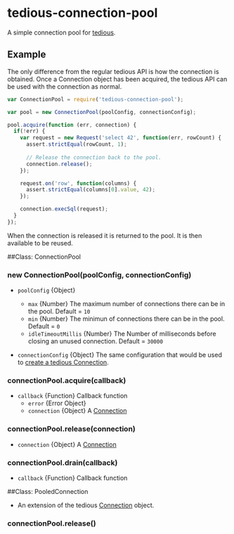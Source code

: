 # tedious-connection-pool
A simple connection pool for [tedious](http://github.com/pekim/tedious).

## Example
The only difference from the regular tedious API is how the connection is obtained.
Once a Connection object has been acquired, the tedious API can be used with the
connection as normal.

```javascript
var ConnectionPool = require('tedious-connection-pool');

var pool = new ConnectionPool(poolConfig, connectionConfig);

pool.acquire(function (err, connection) {
  if(!err) {
    var request = new Request('select 42', function(err, rowCount) {
      assert.strictEqual(rowCount, 1);
    
      // Release the connection back to the pool.
      connection.release();
    });

    request.on('row', function(columns) {
      assert.strictEqual(columns[0].value, 42);
    });

    connection.execSql(request);
  }
});
```

When the connection is released it is returned to the pool.
It is then available to be reused.

##Class: ConnectionPool

### new ConnectionPool(poolConfig, connectionConfig)

* `poolConfig` {Object}
  * `max` {Number} The maximum number of connections there can be in the pool. Default = `10`
  * `min` {Number} The minimun of connections there can be in the pool. Default = `0`
  * `idleTimeoutMillis` {Number} The Number of milliseconds before closing an unused connection. Default = `30000`
  
* `connectionConfig` {Object} The same configuration that would be used to [create a
  tedious Connection](http://pekim.github.com/tedious/api-connection.html#function_newConnection).

### connectionPool.acquire(callback)

* `callback` {Function} Callback function
  * `error` {Error Object}
  * `connection` {Object} A [Connection](http://pekim.github.com/tedious/api-connection.html)

### connectionPool.release(connection)

* `connection` {Object} A [Connection](http://pekim.github.com/tedious/api-connection.html)

### connectionPool.drain(callback)

* `callback` {Function} Callback function

##Class: PooledConnection
* An extension of the tedious [Connection](http://pekim.github.com/tedious/api-connection.html) object.

### connectionPool.release()
